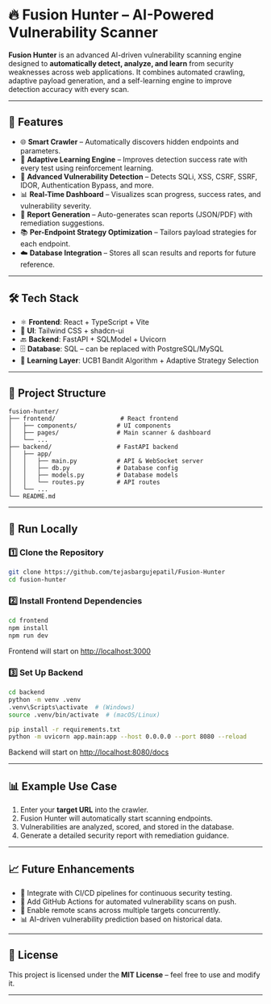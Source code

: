 
# 🔥 Fusion Hunter – AI-Powered Vulnerability Scanner

**Fusion Hunter** is an advanced AI-driven vulnerability scanning engine designed to **automatically detect, analyze, and learn** from security weaknesses across web applications.
It combines automated crawling, adaptive payload generation, and a self-learning engine to improve detection accuracy with every scan.

---

## 🚀 Features

* 🌐 **Smart Crawler** – Automatically discovers hidden endpoints and parameters.
* 🧠 **Adaptive Learning Engine** – Improves detection success rate with every test using reinforcement learning.
* 🧪 **Advanced Vulnerability Detection** – Detects SQLi, XSS, CSRF, SSRF, IDOR, Authentication Bypass, and more.
* 📊 **Real-Time Dashboard** – Visualizes scan progress, success rates, and vulnerability severity.
* 📁 **Report Generation** – Auto-generates scan reports (JSON/PDF) with remediation suggestions.
* 📚 **Per-Endpoint Strategy Optimization** – Tailors payload strategies for each endpoint.
* ☁️ **Database Integration** – Stores all scan results and reports for future reference.

---

## 🛠️ Tech Stack

* ⚛️ **Frontend**: React + TypeScript + Vite
* 🎨 **UI**: Tailwind CSS + shadcn-ui
* 🔙 **Backend**: FastAPI + SQLModel + Uvicorn
* 🗄️ **Database**: SQL  – can be replaced with PostgreSQL/MySQL
* 🤖 **Learning Layer**: UCB1 Bandit Algorithm + Adaptive Strategy Selection

---

## 📂 Project Structure

```
fusion-hunter/
├── frontend/                  # React frontend
│   ├── components/           # UI components
│   ├── pages/                # Main scanner & dashboard
│   └── ...
├── backend/                  # FastAPI backend
│   ├── app/
│   │   ├── main.py           # API & WebSocket server
│   │   ├── db.py             # Database config
│   │   ├── models.py         # Database models
│   │   └── routes.py         # API routes
│   └── ...
└── README.md
```

---

## 🧪 Run Locally

### 1️⃣ Clone the Repository

```bash
git clone https://github.com/tejasbargujepatil/Fusion-Hunter
cd fusion-hunter
```

### 2️⃣ Install Frontend Dependencies

```bash
cd frontend
npm install
npm run dev
```

Frontend will start on [http://localhost:3000](http://localhost:3000)

### 3️⃣ Set Up Backend

```bash
cd backend
python -m venv .venv
.venv\Scripts\activate  # (Windows)
source .venv/bin/activate  # (macOS/Linux)

pip install -r requirements.txt
python -m uvicorn app.main:app --host 0.0.0.0 --port 8080 --reload
```

Backend will start on [http://localhost:8080/docs](http://localhost:8080/docs)

---

## 📊 Example Use Case

1. Enter your **target URL** into the crawler.
2. Fusion Hunter will automatically start scanning endpoints.
3. Vulnerabilities are analyzed, scored, and stored in the database.
4. Generate a detailed security report with remediation guidance.

---

## 📈 Future Enhancements

* 🔐 Integrate with CI/CD pipelines for continuous security testing.
* 🤝 Add GitHub Actions for automated vulnerability scans on push.
* 📡 Enable remote scans across multiple targets concurrently.
* 📊 AI-driven vulnerability prediction based on historical data.

---

## 📜 License

This project is licensed under the **MIT License** – feel free to use and modify it.

---

